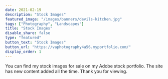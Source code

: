 ```yaml
---
date: 2021-02-19
description: "Stock Images"
featured_image: "/images/banners/devils-kitchen.jpg"
tags: ["Photography", "Landscapes"]
title: "Stock Images"
disable_share: false
type: "featured"
button_text: "Stock Images"
button_url: "https://vaphotography4a56.myportfolio.com/"
display_order: 1  
---
```

You can find my stock images for sale on my Adobe stock portfolio. The site has new content added all the time. Thank you for viewing.